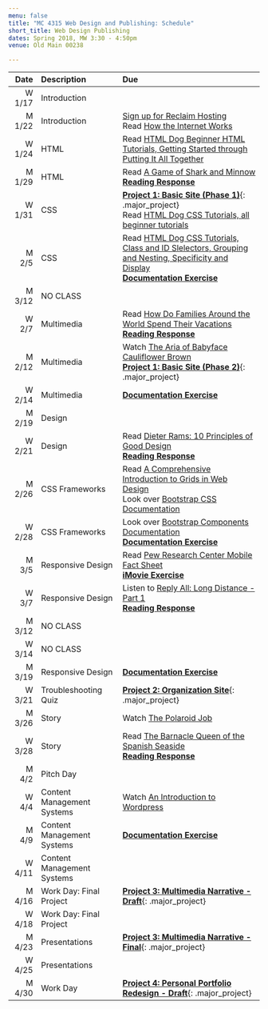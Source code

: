 ```yaml
---
menu: false
title: "MC 4315 Web Design and Publishing: Schedule"
short_title: Web Design Publishing
dates: Spring 2018, MW 3:30 - 4:50pm
venue: Old Main 00238

---
```


Date | Description | Due
---: | :----------- | :---
W 1/17 | Introduction |
M 1/22 | Introduction| [Sign up for Reclaim Hosting](/resources/instructions_reclaim_hosting.html) <br /> Read [How the Internet Works](http://www.rookiemag.com/2016/11/how-internet-works/)
W 1/24 | HTML |  Read [HTML Dog Beginner HTML Tutorials, Getting Started through Putting It All Together](http://htmldog.com/guides/html/beginner/)
M 1/29 | HTML | Read [A Game of Shark and Minnow](http://www.nytimes.com/newsgraphics/2013/10/27/south-china-sea/) <br /> __[Reading Response](/assignments/general/reading_response.html)__
W 1/31 | CSS | __[Project 1: Basic Site (Phase 1)](/assignments/web_design_publishing/web_design_publishing_personal_portfolio.html)__{: .major_project} <br />Read [HTML Dog CSS Tutorials, all beginner tutorials](http://www.htmldog.com/guides/css/)
M 2/5 | CSS | Read [HTML Dog CSS Tutorials, Class and ID Slelectors, Grouping and Nesting, Specificity and Display](http://www.htmldog.com/guides/css/) <br /> __[Documentation Exercise](/assignments/general/documentation_exercise.html)__
M 3/12 | NO CLASS
W 2/7 | Multimedia | Read [How Do Families Around the World Spend Their Vacations](https://www.nytimes.com/interactive/2017/09/21/magazine/voyages-issue-photographs-family-vacations-around-world.html) <br /> __[Reading Response](/assignments/general/reading_response.html)__
M 2/12 | Multimedia | Watch [The Aria of Babyface Cauliflower Brown](https://www.nytimes.com/video/opinion/100000005225388/the-aria-of-babyface-cauliflower-brown.html) <br />  __[Project 1: Basic Site (Phase 2)](/assignments/web_design_publishing/web_design_publishing_personal_portfolio.html)__{: .major_project}
W 2/14 | Multimedia | __[Documentation Exercise](/assignments/general/documentation_exercise.html)__
M 2/19 | Design |
W 2/21 | Design | Read [Dieter Rams: 10 Principles of Good Design](https://readymag.com/shuffle/dieter-rams/products/) <br /> __[Reading Response](/assignments/general/reading_response.html)__
M 2/26 | CSS Frameworks | Read [A Comprehensive Introduction to Grids in Web Design](https://webdesign.tutsplus.com/articles/a-comprehensive-introduction-to-grids-in-web-design--cms-26521) <br />Look over [Bootstrap CSS Documentation](https://getbootstrap.com/css/)
W 2/28 | CSS Frameworks | Look over [Bootstrap Components Documentation](https://getbootstrap.com/components/) <br /> __[Documentation Exercise](/assignments/general/documentation_exercise.html)__
M 3/5 | Responsive Design | Read [Pew Research Center Mobile Fact Sheet](http://www.pewinternet.org/fact-sheet/mobile/) <br />__[iMovie Exercise](/assignments/web_design_publishing/web_design_publishing_imovie_exercise.html)__
W 3/7 | Responsive Design | Listen to [Reply All: Long Distance - Part 1](https://gimletmedia.com/episode/long-distance/) <br /> __[Reading Response](/assignments/general/reading_response.html)__
M 3/12 | NO CLASS
W 3/14 | NO CLASS
M 3/19 | Responsive Design | __[Documentation Exercise](/assignments/general/documentation_exercise.html)__
W 3/21 | Troubleshooting Quiz | __[Project 2: Organization Site](/assignments/web_design_publishing/web_design_publishing_organization_site.html)__{: .major_project}
M 3/26 | Story | Watch [The Polaroid Job](https://www.nytimes.com/video/opinion/100000005503617/the-polaroid-job.html)
W 3/28 | Story | Read [The Barnacle Queen of the Spanish Seaside](http://roadsandkingdoms.com/2016/barnacle-queens-of-the-seaside/) <br /> __[Reading Response](/assignments/general/reading_response.html)__
M 4/2 | Pitch Day |
W 4/4 | Content Management Systems | Watch [An Introduction to Wordpress](https://www.youtube.com/watch?v=FAwbe17cGpw)
M 4/9 | Content Management Systems | __[Documentation Exercise](/assignments/general/documentation_exercise.html)__
W 4/11 | Content Management Systems |
M 4/16 | Work Day: Final Project | __[Project 3: Multimedia Narrative - Draft](/assignments/web_design_publishing/web_design_publishing_multimedia_narrative.html)__{: .major_project}
W 4/18 | Work Day: Final Project |
M 4/23 | Presentations | __[Project 3: Multimedia Narrative - Final](/assignments/web_design_publishing/web_design_publishing_multimedia_narrative.html)__{: .major_project}
W 4/25 | Presentations |
M 4/30 | Work Day | __[Project 4: Personal Portfolio Redesign - Draft](/assignments/web_design_publishing/web_design_publishing_personal_portfolio_redesign.html)__{: .major_project}
